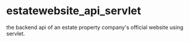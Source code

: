# estatewebsite_api_servlet
the backend api of an estate property company's official website using servlet.
